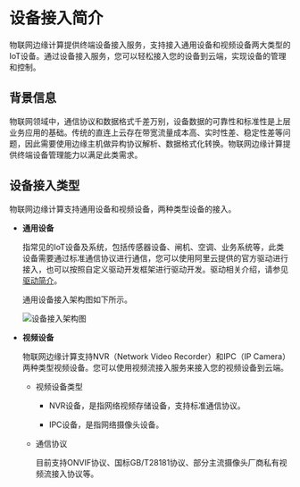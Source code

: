 设备接入简介 
===========================

物联网边缘计算提供终端设备接入服务，支持接入通用设备和视频设备两大类型的IoT设备。通过设备接入服务，您可以轻松接入您的设备到云端，实现设备的管理和控制。

背景信息 
-------------------------

物联网领域中，通信协议和数据格式千差万别，设备数据的可靠性和标准性是上层业务应用的基础。传统的直连上云存在带宽流量成本高、实时性差、稳定性差等问题，因此需要使用边缘主机做异构协议解析、数据格式化转换。物联网边缘计算提供终端设备管理能力以满足此类需求。

设备接入类型 
---------------------------

物联网边缘计算支持通用设备和视频设备，两种类型设备的接入。

* **通用设备** 

  指常见的IoT设备及系统，包括传感器设备、闸机、空调、业务系统等，此类设备需要通过标准通信协议进行通信，您可以使用阿里云提供的官方驱动进行接入，也可以按照自定义驱动开发框架进行驱动开发。驱动相关介绍，请参见[驱动简介](/cn.zh-CN/设备接入/驱动管理/驱动简介.md)。

  通用设备接入架构图如下所示。

  ![设备接入架构图](https://static-aliyun-doc.oss-accelerate.aliyuncs.com/assets/img/zh-CN/7115100161/p173137.png)
  

* **视频设备** 

  物联网边缘计算支持NVR（Network Video Recorder）和IPC（IP Camera）两种类型视频设备。您可以使用视频流接入服务来接入您的视频设备到云端。
  * 视频设备类型

    * NVR设备，是指网络视频存储设备，支持标准通信协议。

      
    
    * IPC设备，是指网络摄像头设备。

      
    

    
  
  * 通信协议

    目前支持ONVIF协议、国标GB/T28181协议、部分主流摄像头厂商私有视频流接入协议等。
    
  

  



